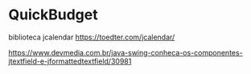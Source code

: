 # QuickBudget


biblioteca jcalendar https://toedter.com/jcalendar/

https://www.devmedia.com.br/java-swing-conheca-os-componentes-jtextfield-e-jformattedtextfield/30981

